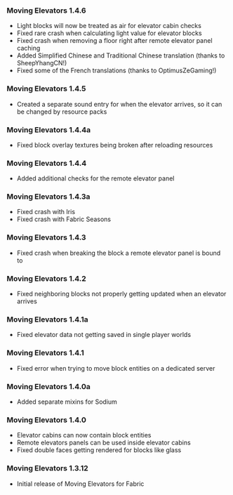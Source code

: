### Moving Elevators 1.4.6
- Light blocks will now be treated as air for elevator cabin checks
- Fixed rare crash when calculating light value for elevator blocks
- Fixed crash when removing a floor right after remote elevator panel caching
- Added Simplified Chinese and Traditional Chinese translation (thanks to SheepYhangCN!)
- Fixed some of the French translations (thanks to OptimusZeGaming!)

### Moving Elevators 1.4.5
- Created a separate sound entry for when the elevator arrives, so it can be changed by resource packs

### Moving Elevators 1.4.4a
- Fixed block overlay textures being broken after reloading resources

### Moving Elevators 1.4.4
- Added additional checks for the remote elevator panel

### Moving Elevators 1.4.3a
- Fixed crash with Iris
- Fixed crash with Fabric Seasons

### Moving Elevators 1.4.3
- Fixed crash when breaking the block a remote elevator panel is bound to

### Moving Elevators 1.4.2
- Fixed neighboring blocks not properly getting updated when an elevator arrives

### Moving Elevators 1.4.1a
- Fixed elevator data not getting saved in single player worlds

### Moving Elevators 1.4.1
- Fixed error when trying to move block entities on a dedicated server

### Moving Elevators 1.4.0a
- Added separate mixins for Sodium

### Moving Elevators 1.4.0
- Elevator cabins can now contain block entities
- Remote elevators panels can be used inside elevator cabins
- Fixed double faces getting rendered for blocks like glass

### Moving Elevators 1.3.12
- Initial release of Moving Elevators for Fabric
